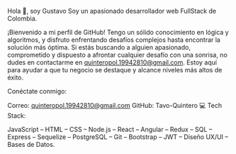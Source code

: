 Hola 👋, soy Gustavo Soy un apasionado desarrollador web FullStack de Colombia.

¡Bienvenido a mi perfil de GitHub! Tengo un sólido conocimiento en lógica y algoritmos, y disfruto enfrentando desafíos complejos hasta encontrar la solución más óptima. Si estás buscando a alguien apasionado, comprometido y dispuesto a afrontar cualquier desafío con una sonrisa, no dudes en contactarme en quinteropol.19942810@gmail.com. Estoy aquí para ayudar a que tu negocio se destaque y alcance niveles más altos de éxito.

Conéctate conmigo:

Correo: quinteropol.19942810@gmail.com GitHub: Tavo-Quintero 💻 Tech Stack:

JavaScript – HTML – CSS – Node.js – React – Angular – Redux – SQL – Express – Sequelize – PostgreSQL – Git – Bootstrap – JWT – Diseño UX/UI – Bases de Datos.
